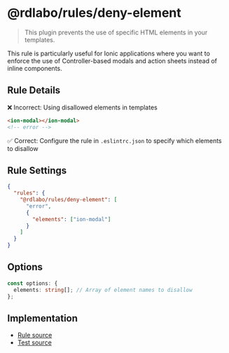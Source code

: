 # @rdlabo/rules/deny-element

> This plugin prevents the use of specific HTML elements in your templates.

This rule is particularly useful for Ionic applications where you want to enforce the use of Controller-based modals and action sheets instead of inline components.

## Rule Details

❌ Incorrect: Using disallowed elements in templates

```html
<ion-modal></ion-modal>
<!-- error -->
```

✅ Correct: Configure the rule in `.eslintrc.json` to specify which elements to disallow

## Rule Settings

```json
{
  "rules": {
    "@rdlabo/rules/deny-element": [
      "error",
      {
        "elements": ["ion-modal"]
      }
    ]
  }
}
```

## Options

```ts
const options: {
  elements: string[]; // Array of element names to disallow
};
```

## Implementation

- [Rule source](../../src/rules/deny-element.ts)
- [Test source](../../tests/rules/deny-element.ts)
